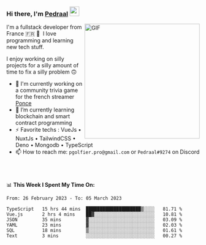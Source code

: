 ### Hi there, I'm <a href="https://pedraal.dev" target="_blank">Pedraal</a> <img src="https://media.giphy.com/media/hvRJCLFzcasrR4ia7z/giphy.gif" width="25px">
<img align="right" alt="GIF" src="https://pedraal.dev/avatar.png" width="300" height="300" />

I'm a fullstack developer from France 🇫🇷 🥖 &nbsp;I love programming and learning new
tech stuff.

I enjoy working on silly projects for a silly amount of time to fix a silly problem 🙃

- 🔭  I'm currently working on a community trivia game for the french streamer <a href="https://twitch.tv/ponce" target="_blank">Ponce</a>
- 🌱 I’m currently learning blockchain and smart contract programming
- ⚡ Favorite techs : VueJs &bull; NuxtJs &bull; TailwindCSS &bull; Deno &bull; Mongodb &bull; TypeScript
- 📫 How to reach me: `pgolfier.pro@gmail.com` or `Pedraal#9274` on Discord

<br>
<br>

📊 **This Week I Spent My Time On:**
<!--START_SECTION:waka-->

```text
From: 26 February 2023 - To: 05 March 2023

TypeScript   15 hrs 44 mins  ████████████████████▒░░░░   81.71 %
Vue.js       2 hrs 4 mins    ██▓░░░░░░░░░░░░░░░░░░░░░░   10.81 %
JSON         35 mins         ▓░░░░░░░░░░░░░░░░░░░░░░░░   03.09 %
YAML         23 mins         ▓░░░░░░░░░░░░░░░░░░░░░░░░   02.03 %
SQL          18 mins         ▒░░░░░░░░░░░░░░░░░░░░░░░░   01.61 %
Text         3 mins          ░░░░░░░░░░░░░░░░░░░░░░░░░   00.27 %
```

<!--END_SECTION:waka-->
